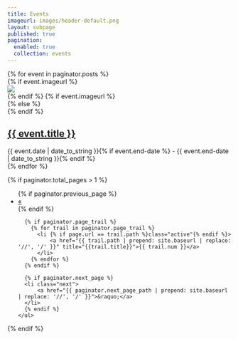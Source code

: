 ```yaml
---
title: Events
imageurl: images/header-default.png
layout: subpage
published: true
pagination: 
  enabled: true
  collection: events
---
```

<div class="listing2">
  {% for event in paginator.posts %}
    <article class="listing2__item">
      <div class="row">
        {% if event.imageurl %}
          <div class="listing2__image col-sm-4">
            <a href="{{ event.url }}">
              <img src="{{ event.imageurl | prepend: site.baseurl }}" class="img-responsive" />
            </a>
          </div>
        {% endif %}
        {% if event.imageurl %}
          <div class="listing2__text col-sm-8">
        {% else %}
          <div class="listing2__text col-sm-12">
        {% endif %}
            <h2 class="listing2__item-title">
              <a href="{{ event.url }}">{{ event.title }}</a>
            </h2>
            <div class="listing2__item-meta">
                {{ event.date | date_to_string }}{% if event.end-date %} - {{ event.end-date | date_to_string }}{% endif %}
            </div>
          </div>
      </div>
    </article>
  {% endfor %}
</div>

{% if paginator.total_pages > 1 %}
<div class="pagination__wrapper text-center">
    <ul class="pagination">
      {% if paginator.previous_page %}
      <li class="previous">
          <a href="{{ paginator.previous_page_path | prepend: site.baseurl | replace: '//', '/' }}">&laquo;</a>
      </li>
      {% endif %}
    
      {% if paginator.page_trail %}
        {% for trail in paginator.page_trail %}
          <li {% if page.url == trail.path %}class="active"{% endif %}>
              <a href="{{ trail.path | prepend: site.baseurl | replace: '//', '/' }}" title="{{trail.title}}">{{ trail.num }}</a>
          </li>
        {% endfor %}
      {% endif %}
    
      {% if paginator.next_page %}
      <li class="next">
          <a href="{{ paginator.next_page_path | prepend: site.baseurl | replace: '//', '/' }}">&raquo;</a>
      </li>
      {% endif %}
    </ul>
</div>
{% endif %}